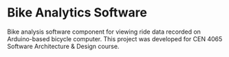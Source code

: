 Bike Analytics Software
=======================

Bike analysis software component for viewing ride data recorded on Arduino-based bicycle computer. This project was developed for CEN 4065 Software Architecture & Design course.
